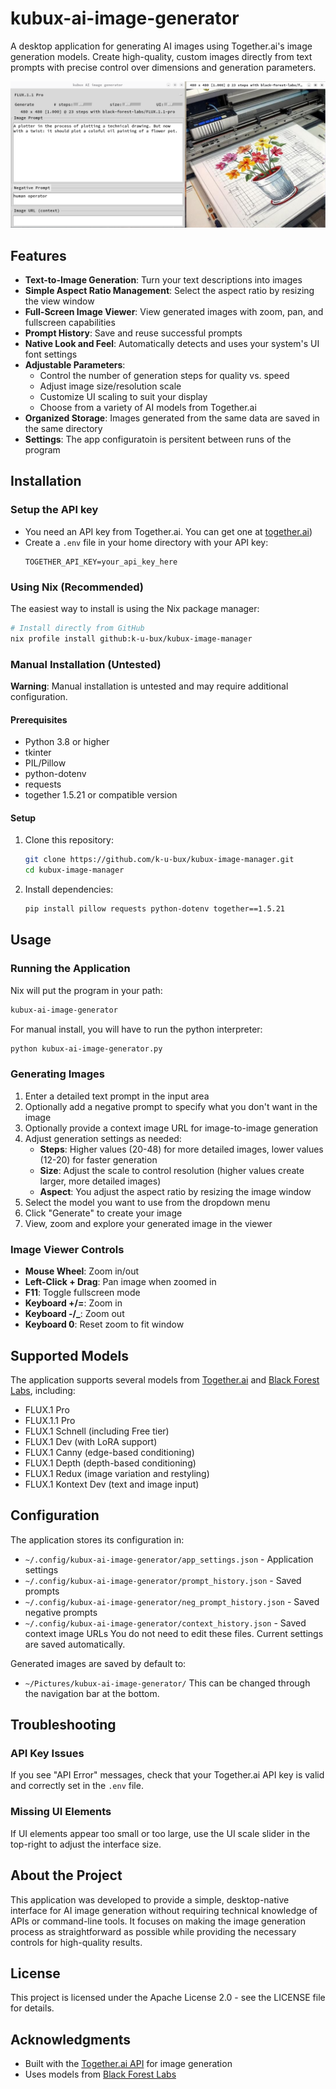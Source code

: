 # kubux-ai-image-generator

A desktop application for generating AI images using Together.ai's image generation models. Create high-quality, custom images directly from text prompts with precise control over dimensions and generation parameters.

![Screenshot of kubux-ai-image-generator](screenshots/ai-generator.png)

## Features

- **Text-to-Image Generation**: Turn your text descriptions into images
- **Simple Aspect Ratio Management**: Select the aspect ratio by resizing the view window
- **Full-Screen Image Viewer**: View generated images with zoom, pan, and fullscreen capabilities
- **Prompt History**: Save and reuse successful prompts
- **Native Look and Feel**: Automatically detects and uses your system's UI font settings
- **Adjustable Parameters**:
  - Control the number of generation steps for quality vs. speed
  - Adjust image size/resolution scale
  - Customize UI scaling to suit your display
  - Choose from a variety of AI models from Together.ai
- **Organized Storage**: Images generated from the same data are saved in the same directory
- **Settings**: The app configuratoin is persitent between runs of the program

## Installation

### Setup the API key

- You need an API key from Together.ai. You can get one at [together.ai](https://together.ai))
- Create a `.env` file in your home directory with your API key:
   ```
   TOGETHER_API_KEY=your_api_key_here
   ```

### Using Nix (Recommended)

The easiest way to install is using the Nix package manager:

```bash
# Install directly from GitHub
nix profile install github:k-u-bux/kubux-image-manager
```

### Manual Installation (Untested)

**Warning**: Manual installation is untested and may require additional configuration.

#### Prerequisites

- Python 3.8 or higher
- tkinter
- PIL/Pillow
- python-dotenv
- requests
- together 1.5.21 or compatible version

#### Setup

1. Clone this repository:
   ```bash
   git clone https://github.com/k-u-bux/kubux-image-manager.git
   cd kubux-image-manager
   ```

2. Install dependencies:
   ```bash
   pip install pillow requests python-dotenv together==1.5.21
   ```

## Usage

### Running the Application

Nix will put the program in your path:
```bash
kubux-ai-image-generator
```

For manual install, you will have to run the python interpreter:
```bash
python kubux-ai-image-generator.py
```

### Generating Images

1. Enter a detailed text prompt in the input area
2. Optionally add a negative prompt to specify what you don't want in the image
3. Optionally provide a context image URL for image-to-image generation
4. Adjust generation settings as needed:
   - **Steps**: Higher values (20-48) for more detailed images, lower values (12-20) for faster generation
   - **Size**: Adjust the scale to control resolution (higher values create larger, more detailed images)
   - **Aspect**: You adjust the aspect ratio by resizing the image window
5. Select the model you want to use from the dropdown menu
6. Click "Generate" to create your image
7. View, zoom and explore your generated image in the viewer

### Image Viewer Controls

- **Mouse Wheel**: Zoom in/out
- **Left-Click + Drag**: Pan image when zoomed in
- **F11**: Toggle fullscreen mode
- **Keyboard +/=**: Zoom in
- **Keyboard -/_**: Zoom out
- **Keyboard 0**: Reset zoom to fit window

## Supported Models

The application supports several models from [Together.ai](https://www.together.ai) and [Black Forest Labs](https://blackforestlabs.ai/), including:

- FLUX.1 Pro
- FLUX.1.1 Pro
- FLUX.1 Schnell (including Free tier)
- FLUX.1 Dev (with LoRA support)
- FLUX.1 Canny (edge-based conditioning)
- FLUX.1 Depth (depth-based conditioning)
- FLUX.1 Redux (image variation and restyling)
- FLUX.1 Kontext Dev (text and image input)

## Configuration

The application stores its configuration in:
- `~/.config/kubux-ai-image-generator/app_settings.json` - Application settings
- `~/.config/kubux-ai-image-generator/prompt_history.json` - Saved prompts
- `~/.config/kubux-ai-image-generator/neg_prompt_history.json` - Saved negative prompts
- `~/.config/kubux-ai-image-generator/context_history.json` - Saved context image URLs
You do not need to edit these files. Current settings are saved automatically.

Generated images are saved by default to:
- `~/Pictures/kubux-ai-image-generator/`
This can be changed through the navigation bar at the bottom.


## Troubleshooting

### API Key Issues
If you see "API Error" messages, check that your Together.ai API key is valid and correctly set in the `.env` file.

### Missing UI Elements
If UI elements appear too small or too large, use the UI scale slider in the top-right to adjust the interface size.

## About the Project

This application was developed to provide a simple, desktop-native interface for AI image generation without requiring technical knowledge of APIs or command-line tools. It focuses on making the image generation process as straightforward as possible while providing the necessary controls for high-quality results.

## License

This project is licensed under the Apache License 2.0 - see the LICENSE file for details.

## Acknowledgments

- Built with the [Together.ai API](https://www.together.ai/blog/flux-1-kontext) for image generation
- Uses models from [Black Forest Labs](https://blackforestlabs.ai/)
